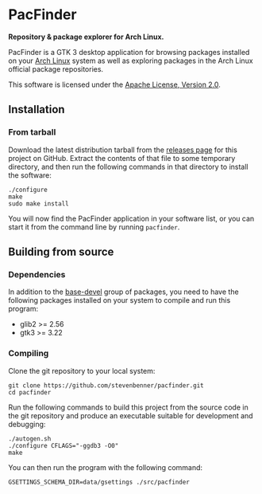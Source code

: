 # PacFinder

**Repository & package explorer for Arch Linux.**

PacFinder is a GTK 3 desktop application for browsing packages installed on your [Arch Linux][archlinux] system as well as exploring packages in the Arch Linux official package repositories.

This software is licensed under the [Apache License, Version 2.0][license].

[archlinux]: https://archlinux.org/
[license]: COPYING

## Installation

### From tarball

Download the latest distribution tarball from the [releases page][releases] for this project on GitHub. Extract the contents of that file to some temporary directory, and then run the following commands in that directory to install the software:

```shell
./configure
make
sudo make install
```

You will now find the PacFinder application in your software list, or you can start it from the command line by running `pacfinder`.

[releases]: https://github.com/stevenbenner/pacfinder/releases

## Building from source

### Dependencies

In addition to the [base-devel][base-devel] group of packages, you need to have the following packages installed on your system to compile and run this program:

 * glib2 >= 2.56
 * gtk3 >= 3.22

[base-devel]: https://archlinux.org/groups/x86_64/base-devel/

### Compiling

Clone the git repository to your local system:

```shell
git clone https://github.com/stevenbenner/pacfinder.git
cd pacfinder
```

Run the following commands to build this project from the source code in the git repository and produce an executable suitable for development and debugging:

```shell
./autogen.sh
./configure CFLAGS="-ggdb3 -O0"
make
```

You can then run the program with the following command:

```shell
GSETTINGS_SCHEMA_DIR=data/gsettings ./src/pacfinder
```
